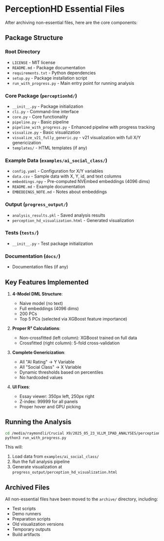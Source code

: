 # PerceptionHD Essential Files

After archiving non-essential files, here are the core components:

## Package Structure

### Root Directory
- `LICENSE` - MIT license
- `README.md` - Package documentation
- `requirements.txt` - Python dependencies
- `setup.py` - Package installation script
- `run_with_progress.py` - Main entry point for running analysis

### Core Package (`perceptionhd/`)
- `__init__.py` - Package initialization
- `cli.py` - Command-line interface
- `core.py` - Core functionality
- `pipeline.py` - Basic pipeline
- `pipeline_with_progress.py` - Enhanced pipeline with progress tracking
- `visualize.py` - Basic visualization
- `visualize_v21_fully_generic.py` - v21 visualization with full X/Y genericization
- `templates/` - HTML templates (if any)

### Example Data (`examples/ai_social_class/`)
- `config.yaml` - Configuration for X/Y variables
- `data.csv` - Sample data with X, Y, id, and text columns
- `embeddings.npy` - Pre-computed NVEmbed embeddings (4096 dims)
- `README.md` - Example documentation
- `EMBEDDINGS_NOTE.md` - Notes about embeddings

### Output (`progress_output/`)
- `analysis_results.pkl` - Saved analysis results
- `perception_hd_visualization.html` - Generated visualization

### Tests (`tests/`)
- `__init__.py` - Test package initialization

### Documentation (`docs/`)
- Documentation files (if any)

## Key Features Implemented

1. **4-Model DML Structure**:
   - Naive model (no text)
   - Full embeddings (4096 dims)
   - 200 PCs
   - Top 5 PCs (selected via XGBoost feature importance)

2. **Proper R² Calculations**:
   - Non-crossfitted (left column): XGBoost trained on full data
   - Crossfitted (right column): 5-fold cross-validation

3. **Complete Genericization**:
   - All "AI Rating" → Y Variable
   - All "Social Class" → X Variable
   - Dynamic thresholds based on percentiles
   - No hardcoded values

4. **UI Fixes**:
   - Essay viewer: 350px left, 250px right
   - Z-index: 99999 for all panels
   - Proper hover and GPU picking

## Running the Analysis

```bash
cd /media/raymondli/Crucial X9/2025_05_23_VLLM_IPAD_ANALYSES/perceptionHD
python3 run_with_progress.py
```

This will:
1. Load data from `examples/ai_social_class/`
2. Run the full analysis pipeline
3. Generate visualization at `progress_output/perception_hd_visualization.html`

## Archived Files

All non-essential files have been moved to the `archive/` directory, including:
- Test scripts
- Demo runners
- Preparation scripts
- Old visualization versions
- Temporary outputs
- Build artifacts